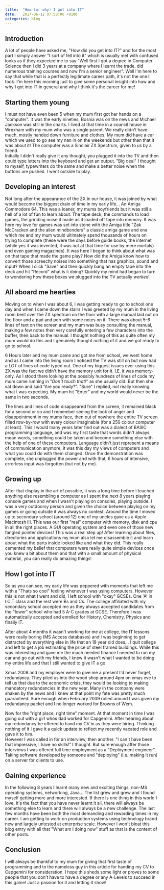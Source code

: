```yaml
---
title:  "How (or why) I got into IT"
date:   2017-06-12 07:58:00 +0100
categories: blog
---
```

Introduction
---
A lot of people have asked me, "How did you get into IT?" and for the most part
I simply answer "I sort of fell into it" which is usually met with confused looks
as if they expected me to say "Well first I got a degree in Computer Science then
I did 3 years at a company where I learnt the trade, did numerous training courses
and now I'm a senior engineer".  Well I'm here to say that while that is a perfectly
legitimate career path, it's not the one I took.  I'm here this morning just to
give some personal insight into how and why I got into IT in general and why I think
it's the career for me!

Starting them young
---
I must not have even been 5 when my mum first got her hands on a "computer".  It was
the early nineties, Bosnia was on the news and Michael Jackson was still in the charts.
I lived at that time in a council house in Wrexham with my mum who was a single parent.
We really didn't have much, mostly handed down furniture and clothes.  My mum did have
a car which we used to go see my nan in on the weekends but other than that it was
about it!  The computer was a Sinclair ZX Spectrum, given to us by a friend.  
Initially I didn't really give it any thought, you plugged it into the TV and then
could type letters into the keyboard and get an output.  "Big deal" I thought to
myself, typewriters do the same and make a better noise when the buttons are pushed.
I went outside to play.

Developing an interest
---
Not long after the appearance of the ZX in our house, it was joined by what would
become the biggest drain of time in my early life... An Amiga Commodore 64.
This was a loaner, my mums boyfriends but it was still a hell of a lot of fun to
learn about.  The tape deck, the commands to load games, the grinding noise it
made as it loaded off tape into memory.  It was here my love for games was set
into stone with the Amiga title "Zak McCracken and the alien mindbenders" a classic
amiga game and one which me and my mum would ultimately spend thousands of hours
on trying to complete (these were the days before guide books, the internet
  (while yes it was invented, it was not at that time for use by mere mortals) and
even gaming magazines).  It was here I began to think about what was on that tape
that made the game play?  How did the Amiga know how to convert those screechy
noises into something that has graphics, sound and input?  When I click "Save" and
then quickly bang an empty tape into the deck and hit "Record" what is it doing?
Quickly my mind had began to turn to wondering how these boxes we plugged into the TV actually _worked_.  

All aboard me hearties
---
Moving on to when I was about 6, I was getting ready to go to school one day and
when I came down the stairs I was greeted by my mum in the living room bent over
the ZX spectrum on the floor with a large manual laid out on the floor and a pad
and pen with some notes on it.  There was about 5-6 lines of text on the screen
and my mum was busy consulting the manual, making a few notes then very carefully
entering a few characters into the buffer, then back to the manual.  I thought
nothing of this as quite often my mum would do this and I genuinely thought nothing
of it and we got ready to go to school.

6 Hours later and my mum came and got me from school, we went home and as I came
into the living room I noticed the TV was still on but now had a *LOT* of lines of
code typed out.  One of my biggest issues ever using this ZX was the fact we didn't
have the memory unit for it.  I.E. it was memory-only.  As I stood there looking
at the possibly hundreds of lines of code my mum came running in "_Don't touch that!_" as she usually did.  But then she sat down and said "Are you ready?".  "Sure"
I replied, not really knowing what I was expecting.  My mum hit "Enter" and my world
would never be the same in two seconds.  

The lines and lines of code disappeared from the screen, it remained black for a
second or so and I remember seeing the look of anger and disappointment in my mums
face, then out of nowhere the entire TV screen filled row-by-row with every colour
imaginable (for a 256 colour computer at least). This I would many years later find
out was a dialect of BASIC programming language, and was my first taste that
words didn't always mean words, something could be taken and become something else
with the help of one of these computers.  Language didn't just represent a means
of communication anymore, it was this day my views of computers and what you could
do with them changed.  Once the demonstration was complete, she unplugged the power
and with that, 6 hours of intensive, errorless input was forgotten (but not by me).

Growing up
---
After that display in the art of possible, it was a long time before I touched
anything else resembling a computer as I spent the next 8 years playing
console games and when I wasn't playing on consoles, playing outside.  I was a very
outdoorsy person and given the choice between playing on my games or going outside
it was always no contest.  Around the time I moved up to secondary school (around 12)
one of my uncles gave us a Apple Macintosh III.  This was our first "real" computer
with memory, disk and cpu in all the right places.  A GUI operating system and
even one of those new fangled pointer devices!  This was a real step up!  After
learning about files, directories and applications my mum also let me disassemble
it and learn about what the parts inside looked like and what they did.  This really
cemented my belief that computers were really quite simple devices once you knew
a bit about them and that with a small amount of physical material, you can really
do amazing things!

How I got into IT
---
So as you can see, my early life was peppered with moments that left me with a
"Thats so cool" feeling whenever I was using computers. However this is not what
I went and did, I left school with "okay" GCSEs.  One 'A' in I.C.T class and the
rest were Bs and Cs.  The college affiliated with my secondary school accepted me
as they always accepted candidates from the "lower" school who had 5 A-C grades
at GCSE.  Therefore I was automatically accepted and enrolled for History, Chemistry,
Physics and finally IT.

After about 4 months it wasn't working for me at college, the IT lessons were really
boring (MS Access databases) and I was beginning to get distracted by everything
else in life that an 18 year old does... I quit college and left to get a job
estimating the price of steel framed buildings.  While this was interesting and
gave me the much needed finance I needed to run my car and go out with my friends,
I knew it wasn't what I wanted to be doing my entire life and that I still wanted
to give IT a go.

Xmas 2008 and my employer were to give me a present I'd never forget, redundancy.
They piled us into the wood shop around 4pm on xmas eve to tell us that due to the
economic crisis, they would be looking to making mandatory redundancies in the new
year.  Many in the company were shaken by the news and I knew at that point my fate
was pretty much guaranteed.  Sure enough when February 2009 rolled around I was
given my redundancy packet and I no longer worked for Browns of Wem.

Now for the "right place, right time" moment.  At that moment in time I was going
out with a girl whos dad worked for Capgemini.  After hearing about my
redundancy he offered to hand my CV in as they were hiring.  Thinking nothing of
it I gave it a quick update to reflect my recently vacated role and gave it to him.  
However I was called in for an interview, then another.  "I can't have been that
impressive, I have no skills!" I thought.  But sure enough after those interviews
I was offered full time employment as a "Deployment engineer".  Taking software
developed by someone and "deploying" (i.e. making it run) on a server for clients
to use.  

Gaining experience
---
In the following 8 years I learnt many new and exciting things, non-MS operating
systems, networking, Java... The list grew and grew and I found myself getting
more and more interested.  If there is one thing in this world I love, it's the
fact that you have never learnt it all, there will always be something else to learn
and there will always be a new challenge.  The last few months have been both the most
demanding and rewarding times in my career.  I am getting to work on production
systems using technology brand new and largely untested at enterprise scale.  However
I won't bloat this blog entry with all that "What am I doing now" stuff as that
is the content of other posts.

Conclusion
---
I will always be thankful to my mum for giving that first taste of programming
and to the nameless guy in this article for handing my CV to Capgemini for
consideration.  I hope this sheds some light or proves to some people that
you don't have to have a degree or any A-Levels to succeed in this game!  Just a
passion for it and letting it show!
